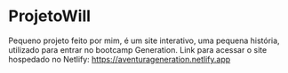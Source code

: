 # ProjetoWill

Pequeno projeto feito por mim, é um site interativo, uma pequena história, utilizado para entrar no bootcamp Generation.
Link para acessar o site hospedado no Netlify: https://aventurageneration.netlify.app

